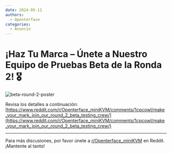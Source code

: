```yaml
---
date: 2024-05-11
authors:
  - Openterface
categories:
  - Anuncio
---
```


# ¡Haz Tu Marca – Únete a Nuestro Equipo de Pruebas Beta de la Ronda 2! 🎖️

![beta-round-2-poster](https://pbs.twimg.com/media/GNSPO1taQAA4d1-?format=jpg&name=large)

<!-- more -->

Revisa los detalles a continuación:
[https://www.reddit.com/r/Openterface_miniKVM/comments/1cpcowl/make_your_mark_join_our_round_2_beta_testing_crew/](https://www.reddit.com/r/Openterface_miniKVM/comments/1cpcowl/make_your_mark_join_our_round_2_beta_testing_crew/)

--------

Para más discusiones, por favor únete a [r/Openterface_miniKVM](https://www.reddit.com/r/Openterface_miniKVM/) en Reddit. ¡Mantente al tanto!
